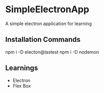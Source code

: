 # SimpleElectronApp

A simple electron application for learning

## Installation Commands

npm i -D electon@lastest
npm i -D nodemon

## Learnings

- Electron
- Flex Box
